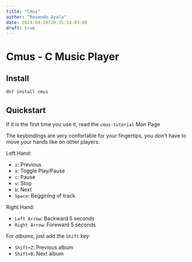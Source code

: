 ```yaml
---
title: "Cmus"
author: "Rosendo Ayala"
date: 2024-04-20T20:35:14-03:00
draft: true
---
```


# Cmus - C Music Player
## Install
```bash
dnf install cmus
```

## Quickstart
If it is the first time you use it, read the `cmus-tutorial` Man Page

The keybindings are very confortable for your fingertips, you don't have to move your hands like on other players:

Left Hand:
- `z`: Previous
- `x`: Toggle Play/Pause
- `c`: Pause
- `v`: Stop
- `b`: Next
- `Space`: Beggining of track

Right Hand:
- `Left Arrow`: Backward 5 seconds
- `Right Arrow`: Foreward 5 seconds

For *albums*, just add the `Shift` key:
- `Shift+Z`: Previous album
- `Shift+B`: Next album
